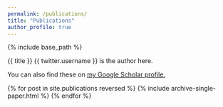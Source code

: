 ```yaml
---
permalink: /publications/
title: "Publications"
author_profile: true
---
```


{% include base_path %}

{{ title }}
{{ twitter.username }} is the author here.

You can also find these on <u><a href="{{ author.googlescholar }}">my Google Scholar profile</a>.</u>

{% for post in site.publications reversed %}
  {% include archive-single-paper.html %}
{% endfor %}
